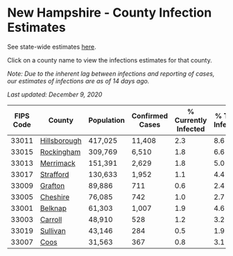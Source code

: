 # New Hampshire - County Infection Estimates

See state-wide estimates [here](/infections/us-nh).

Click on a county name to view the infections estimates for that county.

*Note: Due to the inherent lag between infections and reporting of cases, our estimates of infections are as of 14 days ago.*

*Last updated: December 9, 2020*

|   FIPS Code |                       County |   Population |   Confirmed Cases |   % Currently Infected |   % Total Infected |
|-------------|------------------------------|--------------|-------------------|------------------------|--------------------|
|       33011 | [Hillsborough](hillsborough) |      417,025 |            11,408 |                    2.3 |                8.6 |
|       33015 |     [Rockingham](rockingham) |      309,769 |             6,510 |                    1.8 |                6.6 |
|       33013 |       [Merrimack](merrimack) |      151,391 |             2,629 |                    1.8 |                5.0 |
|       33017 |       [Strafford](strafford) |      130,633 |             1,952 |                    1.1 |                4.4 |
|       33009 |           [Grafton](grafton) |       89,886 |               711 |                    0.6 |                2.4 |
|       33005 |         [Cheshire](cheshire) |       76,085 |               742 |                    1.0 |                2.7 |
|       33001 |           [Belknap](belknap) |       61,303 |             1,007 |                    1.9 |                4.6 |
|       33003 |           [Carroll](carroll) |       48,910 |               528 |                    1.2 |                3.2 |
|       33019 |         [Sullivan](sullivan) |       43,146 |               284 |                    0.5 |                1.9 |
|       33007 |                 [Coos](coos) |       31,563 |               367 |                    0.8 |                3.1 |